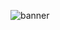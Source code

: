 ![banner](https://user-images.githubusercontent.com/86780871/163253270-2cb4b2f3-b5b5-41f7-98eb-f7f6a0d3b680.png)
